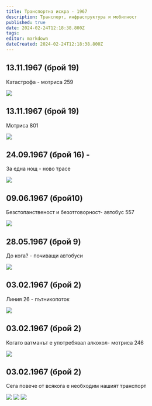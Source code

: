 ```yaml
---
title: Транспортна искра - 1967
description: Транспорт, инфраструктура и мобилност
published: true
date: 2024-02-24T12:18:38.800Z
tags: 
editor: markdown
dateCreated: 2024-02-24T12:18:38.800Z
---
```



## 13.11.1967 (брой 19)
Катастрофа - мотриса 259

<img src="http://46.10.181.183:1518/trinmo/literature/vestnik-transportna-iskra/1967/1967.11.13-br19-3.jpg">

## 13.11.1967 (брой 19)
Мотриса 801

<img src="http://46.10.181.183:1518/trinmo/literature/vestnik-transportna-iskra/1967/1967.11.13-br19-1.jpg">

## 24.09.1967 (брой 16) - 
За една нощ - ново трасе

<img src="http://46.10.181.183:1518/trinmo/literature/vestnik-transportna-iskra/1967/1967.09.24-br16-1.jpg">

## 09.06.1967 (брой10)
Безстопанственост и безотговорност- автобус 557

<img src="http://46.10.181.183:1518/trinmo/literature/vestnik-transportna-iskra/1967/1967.07.09-br10-1.jpg">

## 28.05.1967 (брой 9)
До кога? - почиващи автобуси

<img src="http://46.10.181.183:1518/trinmo/literature/vestnik-transportna-iskra/1967/1967.06.28-br9.jpg">

## 03.02.1967 (брой 2)
Линия 26 - пътникопоток

<img src="http://46.10.181.183:1518/trinmo/literature/vestnik-transportna-iskra/1967/1967.02.03-br2-5.jpg">

## 03.02.1967 (брой 2)
Когато ватманът е употребявал алкохол- мотриса 246

<img src="http://46.10.181.183:1518/trinmo/literature/vestnik-transportna-iskra/1967/1967.02.03-br2-6.jpg">

## 03.02.1967 (брой 2)
Сега повече от всякога е необходим нашият транспорт


<img src="http://46.10.181.183:1518/trinmo/literature/vestnik-transportna-iskra/1967/1967.02.03-br2-1.jpg">
<img src="http://46.10.181.183:1518/trinmo/literature/vestnik-transportna-iskra/1967/1967.02.03-br2-2.jpg">
<img src="http://46.10.181.183:1518/trinmo/literature/vestnik-transportna-iskra/1967/1967.02.03-br2-3.jpg">